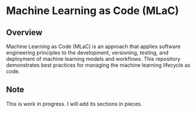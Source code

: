 # Machine Learning as Code (MLaC)

## Overview

Machine Learning as Code (MLaC) is an approach that applies software engineering principles to the development, versioning, testing, and deployment of machine learning models and workflows. This repository demonstrates best practices for managing the machine learning lifecycle as code.


## Note
This is work in progress. I will add its sections in pieces. 
